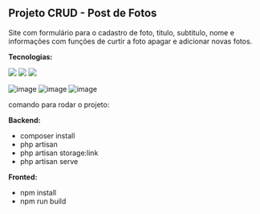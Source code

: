 ## Projeto CRUD - Post de Fotos

Site com formulário para o cadastro de foto, titulo, subtitulo, nome e informações com funções de curtir a foto apagar e adicionar novas fotos.


<strong>Tecnologias:</strong>
<div> 
  <img src="https://img.shields.io/badge/Angular-DD0031?style=for-the-badge&logo=angular&logoColor=white">
  <img src="https://img.shields.io/badge/Laravel-FF2D20?style=for-the-badge&logo=laravel&logoColor=white">
  <img src="https://img.shields.io/badge/MySQL-00000F?style=for-the-badge&logo=mysql&logoColor=white">
</div>

![image](https://github.com/AllisonSilveiraDev/Laravel-Angular/assets/104576340/0502b461-a493-4c90-9449-2001bbc098ab)
![image](https://github.com/AllisonSilveiraDev/Laravel-Angular/assets/104576340/c0a0f2ba-0a8f-4618-858b-98051d3ed8f9)
![image](https://github.com/AllisonSilveiraDev/Laravel-Angular/assets/104576340/fd722bea-d884-45d5-8709-47aebdf84392)

comando para rodar o projeto:

<strong>Backend:</strong><br>

- composer install<br>
- php artisan<br>
- php artisan storage:link<br>
- php artisan serve<br>

<strong>Fronted:</strong><br>

- npm install<br>
- npm run build<br>
